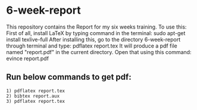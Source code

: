 6-week-report
=============

This repository contains the Report for my six weeks training.
To use this:
First of all, install LaTeX by typing command in the terminal:
    sudo apt-get install texlive-full
After installing this, go to the directory 6-week-report through terminal and type:
    pdflatex report.tex
It will produce a pdf file named "report.pdf" in the current directory. Open that using this command:
    evince report.pdf

Run below commands to get pdf:
-----------------------------
    1) pdflatex report.tex
    2) bibtex report.aux
    3) pdflatex report.tex 
	 


